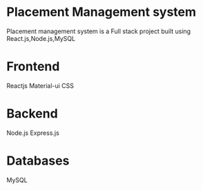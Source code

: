 
# Placement Management system

Placement management system is a Full stack project built using React.js,Node.js,MySQL

# Frontend 
Reactjs
Material-ui
CSS

# Backend
Node.js
Express.js

# Databases
MySQL
